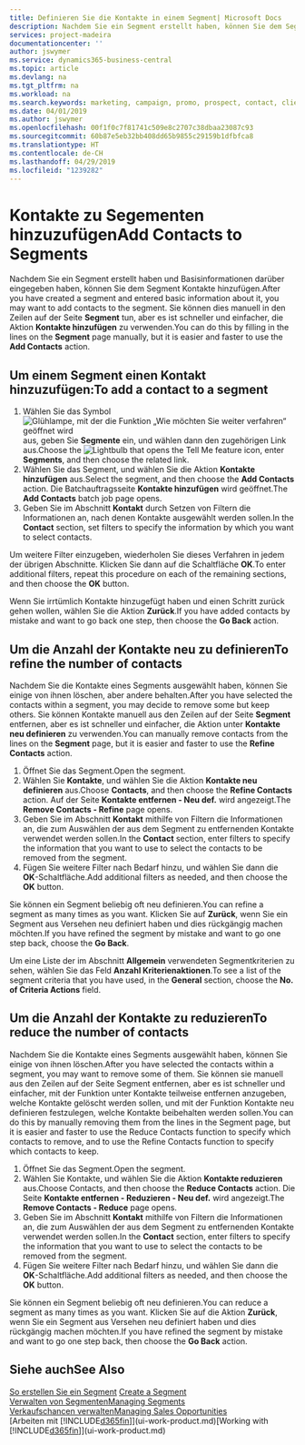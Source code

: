 ```yaml
---
title: Definieren Sie die Kontakte in einem Segment| Microsoft Docs
description: Nachdem Sie ein Segment erstellt haben, können Sie dem Segment Kontakte zum Beispiel als Teil der bestimmte Debitoren oder der Clients einer Werbekampagnezielgruppenadressierung hinzufügen.
services: project-madeira
documentationcenter: ''
author: jswymer
ms.service: dynamics365-business-central
ms.topic: article
ms.devlang: na
ms.tgt_pltfrm: na
ms.workload: na
ms.search.keywords: marketing, campaign, promo, prospect, contact, client, customer
ms.date: 04/01/2019
ms.author: jswymer
ms.openlocfilehash: 00f1f0c7f81741c509e8c2707c38dbaa23087c93
ms.sourcegitcommit: 60b87e5eb32bb408dd65b9855c29159b1dfbfca8
ms.translationtype: HT
ms.contentlocale: de-CH
ms.lasthandoff: 04/29/2019
ms.locfileid: "1239282"
---
```

# <a name="add-contacts-to-segments"></a><span data-ttu-id="d7948-103">Kontakte zu Segementen hinzuzufügen</span><span class="sxs-lookup"><span data-stu-id="d7948-103">Add Contacts to Segments</span></span>
<span data-ttu-id="d7948-104">Nachdem Sie ein Segment erstellt haben und Basisinformationen darüber eingegeben haben, können Sie dem Segment Kontakte hinzufügen.</span><span class="sxs-lookup"><span data-stu-id="d7948-104">After you have created a segment and entered basic information about it, you may want to add contacts to the segment.</span></span> <span data-ttu-id="d7948-105">Sie können dies manuell in den Zeilen auf der Seite **Segment** tun, aber es ist schneller und einfacher, die Aktion **Kontakte hinzufügen** zu verwenden.</span><span class="sxs-lookup"><span data-stu-id="d7948-105">You can do this by filling in the lines on the **Segment** page manually, but it is easier and faster to use the **Add Contacts** action.</span></span>

## <a name="to-add-a-contact-to-a-segment"></a><span data-ttu-id="d7948-106">Um einem Segment einen Kontakt hinzuzufügen:</span><span class="sxs-lookup"><span data-stu-id="d7948-106">To add a contact to a segment</span></span>
1. <span data-ttu-id="d7948-107">Wählen Sie das Symbol ![Glühlampe, mit der die Funktion „Wie möchten Sie weiter verfahren“ geöffnet wird](media/ui-search/search_small.png "Wie möchten Sie weiter verfahren?") aus, geben Sie **Segmente** ein, und wählen dann den zugehörigen Link aus.</span><span class="sxs-lookup"><span data-stu-id="d7948-107">Choose the ![Lightbulb that opens the Tell Me feature](media/ui-search/search_small.png "Tell me what you want to do") icon, enter **Segments**, and then choose the related link.</span></span>  
2. <span data-ttu-id="d7948-108">Wählen Sie das Segment, und wählen Sie die Aktion **Kontakte hinzufügen** aus.</span><span class="sxs-lookup"><span data-stu-id="d7948-108">Select the segment, and then choose the **Add Contacts** action.</span></span> <span data-ttu-id="d7948-109">Die Batchauftragsseite **Kontakte hinzufügen** wird geöffnet.</span><span class="sxs-lookup"><span data-stu-id="d7948-109">The **Add Contacts** batch job page opens.</span></span>
3. <span data-ttu-id="d7948-110">Geben Sie im Abschnitt **Kontakt** durch Setzen von Filtern die Informationen an, nach denen Kontakte ausgewählt werden sollen.</span><span class="sxs-lookup"><span data-stu-id="d7948-110">In the **Contact** section, set filters to specify the information by which you want to select contacts.</span></span>

<span data-ttu-id="d7948-111">Um weitere Filter einzugeben, wiederholen Sie dieses Verfahren in jedem der übrigen Abschnitte. Klicken Sie dann auf die Schaltfläche **OK**.</span><span class="sxs-lookup"><span data-stu-id="d7948-111">To enter additional filters, repeat this procedure on each of the remaining sections, and then choose the **OK** button.</span></span>

<span data-ttu-id="d7948-112">Wenn Sie irrtümlich Kontakte hinzugefügt haben und einen Schritt zurück gehen wollen, wählen Sie die Aktion **Zurück**.</span><span class="sxs-lookup"><span data-stu-id="d7948-112">If you have added contacts by mistake and want to go back one step, then choose the **Go Back** action.</span></span>

## <a name="to-refine-the-number-of-contacts"></a><span data-ttu-id="d7948-113">Um die Anzahl der Kontakte neu zu definieren</span><span class="sxs-lookup"><span data-stu-id="d7948-113">To refine the number of contacts</span></span>
<span data-ttu-id="d7948-114">Nachdem Sie die Kontakte eines Segments ausgewählt haben, können Sie einige von ihnen löschen, aber andere behalten.</span><span class="sxs-lookup"><span data-stu-id="d7948-114">After you have selected the contacts within a segment, you may decide to remove some but keep others.</span></span> <span data-ttu-id="d7948-115">Sie können Kontakte manuell aus den Zeilen auf der Seite **Segment** entfernen, aber es ist schneller und einfacher, die Aktion unter **Kontakte neu definieren** zu verwenden.</span><span class="sxs-lookup"><span data-stu-id="d7948-115">You can manually remove contacts from the lines on the **Segment** page, but it is easier and faster to use the **Refine Contacts** action.</span></span>

1. <span data-ttu-id="d7948-116">Öffnet Sie das Segment.</span><span class="sxs-lookup"><span data-stu-id="d7948-116">Open the segment.</span></span>
2. <span data-ttu-id="d7948-117">Wählen Sie **Kontakte**, und wählen Sie die Aktion **Kontakte neu definieren** aus.</span><span class="sxs-lookup"><span data-stu-id="d7948-117">Choose **Contacts**, and then choose the **Refine Contacts** action.</span></span> <span data-ttu-id="d7948-118">Auf der Seite **Kontakte entfernen - Neu def.** wird angezeigt.</span><span class="sxs-lookup"><span data-stu-id="d7948-118">The **Remove Contacts - Refine** page opens.</span></span>
3. <span data-ttu-id="d7948-119">Geben Sie im Abschnitt **Kontakt** mithilfe von Filtern die Informationen an, die zum Auswählen der aus dem Segment zu entfernenden Kontakte verwendet werden sollen.</span><span class="sxs-lookup"><span data-stu-id="d7948-119">In the **Contact** section, enter filters to specify the information that you want to use to select the contacts to be removed from the segment.</span></span>
4. <span data-ttu-id="d7948-120">Fügen Sie weitere Filter nach Bedarf hinzu, und wählen Sie dann die **OK**-Schaltfläche.</span><span class="sxs-lookup"><span data-stu-id="d7948-120">Add additional filters as needed, and then choose the **OK** button.</span></span>

<span data-ttu-id="d7948-121">Sie können ein Segment beliebig oft neu definieren.</span><span class="sxs-lookup"><span data-stu-id="d7948-121">You can refine a segment as many times as you want.</span></span> <span data-ttu-id="d7948-122">Klicken Sie auf **Zurück**, wenn Sie ein Segment aus Versehen neu definiert haben und dies rückgängig machen möchten.</span><span class="sxs-lookup"><span data-stu-id="d7948-122">If you have refined the segment by mistake and want to go one step back, choose the **Go Back**.</span></span>

<span data-ttu-id="d7948-123">Um eine Liste der im Abschnitt **Allgemein** verwendeten Segmentkriterien zu sehen, wählen Sie das Feld **Anzahl Kriterienaktionen**.</span><span class="sxs-lookup"><span data-stu-id="d7948-123">To see a list of the segment criteria that you have used, in the **General** section, choose the **No. of Criteria Actions** field.</span></span>

## <a name="to-reduce-the-number-of-contacts"></a><span data-ttu-id="d7948-124">Um die Anzahl der Kontakte zu reduzieren</span><span class="sxs-lookup"><span data-stu-id="d7948-124">To reduce the number of contacts</span></span>
<span data-ttu-id="d7948-125">Nachdem Sie die Kontakte eines Segments ausgewählt haben, können Sie einige von ihnen löschen.</span><span class="sxs-lookup"><span data-stu-id="d7948-125">After you have selected the contacts within a segment, you may want to remove some of them.</span></span> <span data-ttu-id="d7948-126">Sie können sie manuell aus den Zeilen auf der Seite Segment entfernen, aber es ist schneller und einfacher, mit der Funktion unter Kontakte teilweise entfernen anzugeben, welche Kontakte gelöscht werden sollen, und mit der Funktion Kontakte neu definieren festzulegen, welche Kontakte beibehalten werden sollen.</span><span class="sxs-lookup"><span data-stu-id="d7948-126">You can do this by manually removing them from the lines in the Segment page, but it is easier and faster to use the Reduce Contacts function to specify which contacts to remove, and to use the Refine Contacts function to specify which contacts to keep.</span></span>

1. <span data-ttu-id="d7948-127">Öffnet Sie das Segment.</span><span class="sxs-lookup"><span data-stu-id="d7948-127">Open the segment.</span></span>
2. <span data-ttu-id="d7948-128">Wählen Sie Kontakte, und wählen Sie die Aktion **Kontakte reduzieren** aus.</span><span class="sxs-lookup"><span data-stu-id="d7948-128">Choose Contacts, and then choose the **Reduce Contacts** action.</span></span> <span data-ttu-id="d7948-129">Die Seite **Kontakte entfernen - Reduzieren - Neu def.** wird angezeigt.</span><span class="sxs-lookup"><span data-stu-id="d7948-129">The **Remove Contacts - Reduce** page opens.</span></span>
3. <span data-ttu-id="d7948-130">Geben Sie im Abschnitt **Kontakt** mithilfe von Filtern die Informationen an, die zum Auswählen der aus dem Segment zu entfernenden Kontakte verwendet werden sollen.</span><span class="sxs-lookup"><span data-stu-id="d7948-130">In the **Contact** section, enter filters to specify the information that you want to use to select the contacts to be removed from the segment.</span></span>
4. <span data-ttu-id="d7948-131">Fügen Sie weitere Filter nach Bedarf hinzu, und wählen Sie dann die **OK**-Schaltfläche.</span><span class="sxs-lookup"><span data-stu-id="d7948-131">Add additional filters as needed, and then choose the **OK** button.</span></span>

<span data-ttu-id="d7948-132">Sie können ein Segment beliebig oft neu definieren.</span><span class="sxs-lookup"><span data-stu-id="d7948-132">You can reduce a segment as many times as you want.</span></span> <span data-ttu-id="d7948-133">Klicken Sie auf die Aktion **Zurück**, wenn Sie ein Segment aus Versehen neu definiert haben und dies rückgängig machen möchten.</span><span class="sxs-lookup"><span data-stu-id="d7948-133">If you have refined the segment by mistake and want to go one step back, then choose the **Go Back** action.</span></span>

## <a name="see-also"></a><span data-ttu-id="d7948-134">Siehe auch</span><span class="sxs-lookup"><span data-stu-id="d7948-134">See Also</span></span>
<span data-ttu-id="d7948-135">[So erstellen Sie ein Segment](marketing-how-create-segment.md) </span><span class="sxs-lookup"><span data-stu-id="d7948-135">[Create a Segment](marketing-how-create-segment.md) </span></span>  
[<span data-ttu-id="d7948-136">Verwalten von Segmenten</span><span class="sxs-lookup"><span data-stu-id="d7948-136">Managing Segments</span></span>](marketing-segments.md)  
[<span data-ttu-id="d7948-137">Verkaufschancen verwalten</span><span class="sxs-lookup"><span data-stu-id="d7948-137">Managing Sales Opportunities</span></span>](marketing-manage-sales-opportunities.md)  
<span data-ttu-id="d7948-138">[Arbeiten mit [!INCLUDE[d365fin](includes/d365fin_md.md)]](ui-work-product.md)</span><span class="sxs-lookup"><span data-stu-id="d7948-138">[Working with [!INCLUDE[d365fin](includes/d365fin_md.md)]](ui-work-product.md)</span></span>  
